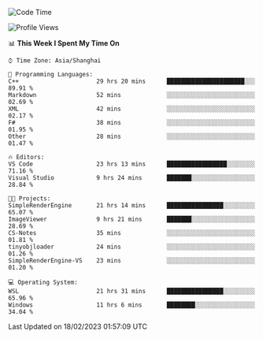 <!--START_SECTION:waka-->
![Code Time](http://img.shields.io/badge/Code%20Time-660%20hrs%202%20mins-blue)

![Profile Views](http://img.shields.io/badge/Profile%20Views-0-blue)

📊 **This Week I Spent My Time On** 

```text
⌚︎ Time Zone: Asia/Shanghai

💬 Programming Languages: 
C++                      29 hrs 20 mins      ██████████████████████░░░   89.91 % 
Markdown                 52 mins             ░░░░░░░░░░░░░░░░░░░░░░░░░   02.69 % 
XML                      42 mins             ░░░░░░░░░░░░░░░░░░░░░░░░░   02.17 % 
F#                       38 mins             ░░░░░░░░░░░░░░░░░░░░░░░░░   01.95 % 
Other                    28 mins             ░░░░░░░░░░░░░░░░░░░░░░░░░   01.47 % 

🔥 Editors: 
VS Code                  23 hrs 13 mins      █████████████████░░░░░░░░   71.16 % 
Visual Studio            9 hrs 24 mins       ███████░░░░░░░░░░░░░░░░░░   28.84 % 

🐱‍💻 Projects: 
SimpleRenderEngine       21 hrs 14 mins      ████████████████░░░░░░░░░   65.07 % 
ImageViewer              9 hrs 21 mins       ███████░░░░░░░░░░░░░░░░░░   28.69 % 
CS-Notes                 35 mins             ░░░░░░░░░░░░░░░░░░░░░░░░░   01.81 % 
tinyobjloader            24 mins             ░░░░░░░░░░░░░░░░░░░░░░░░░   01.26 % 
SimpleRenderEngine-VS    23 mins             ░░░░░░░░░░░░░░░░░░░░░░░░░   01.20 % 

💻 Operating System: 
WSL                      21 hrs 31 mins      ████████████████░░░░░░░░░   65.96 % 
Windows                  11 hrs 6 mins       ████████░░░░░░░░░░░░░░░░░   34.04 % 

```


 Last Updated on 18/02/2023 01:57:09 UTC
<!--END_SECTION:waka-->